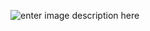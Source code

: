 ![enter image description here](https://lh3.googleusercontent.com/YiqKrqgTIPv6s9xks_Qq5YWKSGhL3cMn00KIicBCDN1VTzSM-a701te5RvmD2H7Vw4f2Qu4Xw60rKhHVqe8hNdDuxGbBIJou42pPtRLEwXjbLC9-XowU-MCiixsjoB2Vqy-Spc-xRlUV99UU1RsG6cjNMTItyf7VCkoF4dqxfcLLRxFhTowuO8X6gSwEHzI5Xoc-6J_Z9zP5q5aq2txy4tMluzpOkZEWEAbxt1nt64WCD8o98GOpFwaRd5ZLqD7uJX-aYCxjJPfgbMVnD6C6gxw1xrgMH95rYimh7QGTTiCXR4lPzAlQ2E91D8TmZmKR6LRiUQlVnEt4fliT-suzIXrv7IPVkIEV0fFk95es1159p9ZQIunFTcu0nJ_DncrCDw0e6iMQLddSt7CktpqaKlrMpNVKzMFqp2jh1ah3rz428vxp6Nzl2BH4OezshcD7XPVJWhF_l5VJYfx6grGv-vc680S19yty4gPFAQSa0nt5JW265cO1hZ2jjjneglBtW3LZWac2v6kGb0NahplheRpv6SfOe71I3VH9Rj21hphNtjh0z_EV9Kphf6l37XW0vj8B6GJuV6hQm3CVPsy6rXHkQPfM_VWpEP563UOOHLtErDMCTSTst75hWcwHyWgiYmWAzrtYdtHuhwOnvK9xNGBUlaHYOmacv8uTGY08XA1HxFEo8FTD-SlTyrDw=w400-h132-no?authuser=0)

<!--
**ericklugoj/ericklugoj** is a ✨ _special_ ✨ repository because its `README.md` (this file) appears on your GitHub profile.

Here are some ideas to get you started:

- 🔭 I’m currently working on ...
- 🌱 I’m currently learning ...
- 👯 I’m looking to collaborate on ...
- 🤔 I’m looking for help with ...
- 💬 Ask me about ...
- 📫 How to reach me: ...
- 😄 Pronouns: ...
- ⚡ Fun fact: ...
-->
